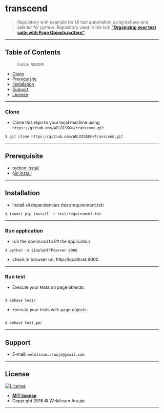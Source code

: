 # transcend
> Repository with example for UI test automation using behave and splinter for python.
> Repository used in the talk **["Organizing your test suite with Page Objects pattern"](https://goo.gl/dtdrfH)**

---
## Table of Contents
> Índice `README`.
- [Clone](#clone)
- [Prerequisite](#prerequisite)
- [Installation](#installation)
- [Support](#support)
- [License](#license)

---
### Clone
- Clone this repo to your local machine using `https://github.com/WELDISSON/transcend.git`
```shell
$ git clone https://github.com/WELDISSON/transcend.git
````

---
## Prerequisite
- [python install](https://www.python.org/downloads/release/python-2715/)
- [pip install](https://pip.pypa.io/en/stable/installing/)

---
## Installation
- Install all dependencies (test/requirement.txt)

```shell
$ (sudo) pip install -r test/requirement.txt
```

---
### Run application
- run the command to lift the application
```shell
$ python -m SimpleHTTPServer 8000
```
- check in browser url: http://localhost:8000

--- 
### Run test
- Execute your tests no page objects:

```shell

$ behave test/
```
- Execute your tests with page objects:

```shell

$ behave test_po/
```
---
## Support
- E-mail: `weldisson.araujo@gmail.com`

---
## License
[![License](http://img.shields.io/:license-mit-blue.svg?style=flat-square)](http://badges.mit-license.org)
- **[MIT license](http://opensource.org/licenses/mit-license.php)**
- Copyright 2018 © <a target="_blank">Weldisson Araujo</a>

---